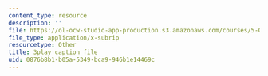 ```yaml
---
content_type: resource
description: ''
file: https://ol-ocw-studio-app-production.s3.amazonaws.com/courses/5-07sc-biological-chemistry-i-fall-2013/0876b8b1b05a5349bca9946b1e14469c_vL_E7Ik_vBs.vtt
file_type: application/x-subrip
resourcetype: Other
title: 3play caption file
uid: 0876b8b1-b05a-5349-bca9-946b1e14469c
---
```

